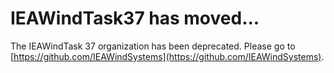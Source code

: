 
# IEAWindTask37 has moved...

The IEAWindTask 37 organization has been deprecated.
Please go to [https://github.com/IEAWindSystems](https://github.com/IEAWindSystems).
